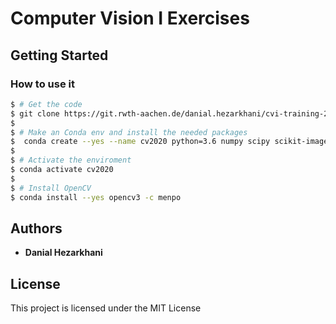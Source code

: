 # Computer Vision I Exercises

## Getting Started

### How to use it

```bash
$ # Get the code
$ git clone https://git.rwth-aachen.de/danial.hezarkhani/cvi-training-2020.git
$
$ # Make an Conda env and install the needed packages
$  conda create --yes --name cv2020 python=3.6 numpy scipy scikit-image scikit-learn imageio matplotlib jupyter notebook jupyter_contrib_nbextensions jupyter_nbextensions_configurator
$
$ # Activate the enviroment
$ conda activate cv2020
$
$ # Install OpenCV
$ conda install --yes opencv3 -c menpo
```

## Authors
* **Danial Hezarkhani**

## License

This project is licensed under the MIT License
